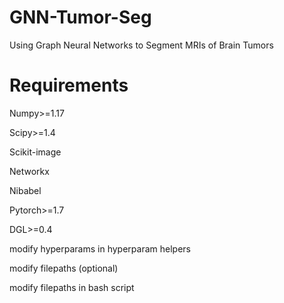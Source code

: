# GNN-Tumor-Seg
Using Graph Neural Networks to Segment MRIs of Brain Tumors


# Requirements
Numpy>=1.17

Scipy>=1.4

Scikit-image

Networkx

Nibabel

Pytorch>=1.7

DGL>=0.4



modify hyperparams in hyperparam helpers

modify filepaths (optional)

modify filepaths in bash script